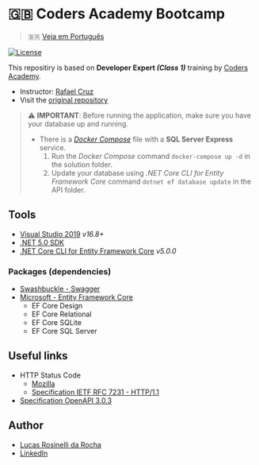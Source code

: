 # :gb: Coders Academy Bootcamp
> :brazil: [Veja em Português](./README-br.md)

[![License](https://img.shields.io/github/license/LucasRosinelli/training-coders-academy-bootcamp-class-1-backend)](./LICENSE)

This repositiry is based on **Developer Expert *(Class 1)*** training by [Coders Academy](https://codersacademy.tech/).
- Instructor: [Rafael Cruz](https://github.com/rafaelcruz-net)
- Visit the [original repository](https://github.com/rafaelcruz-net/coders-academy-bootcamp-turma-1)

> :warning: **IMPORTANT**: Before running the application, make sure you have your database up and running.
> * There is a *[Docker Compose](./docker-compose.yml)* file with a **SQL Server Express** service.
>   1. Run the *Docker Compose* command `docker-compose up -d` in the solution folder.
>   1. Update your database using *.NET Core CLI for Entity Framework Core* command `dotnet ef database update` in the API folder.

## Tools
- [Visual Studio 2019](https://visualstudio.microsoft.com/vs/community/) *v16.8+*
- [.NET 5.0 SDK](https://dotnet.microsoft.com/download)
- [.NET Core CLI for Entity Framework Core](https://docs.microsoft.com/ef/core/cli/dotnet) *v5.0.0*

### Packages (dependencies)
- [Swashbuckle - Swagger](https://github.com/domaindrivendev/Swashbuckle.AspNetCore)
- [Microsoft - Entity Framework Core](https://docs.microsoft.com/ef/core/)
  - EF Core Design
  - EF Core Relational
  - EF Core SQLite
  - EF Core SQL Server

## Useful links
- HTTP Status Code
  - [Mozilla](https://developer.mozilla.org/pt-BR/docs/Web/HTTP/Status)
  - [Specification IETF RFC 7231 - HTTP/1.1](https://tools.ietf.org/html/rfc7231#section-6)
- [Specification OpenAPI 3.0.3](http://spec.openapis.org/oas/v3.0.3)

## Author
- [Lucas Rosinelli da Rocha](https://lucasrosinelli.com/)
- [LinkedIn](https://www.linkedin.com/in/lucasrosinelli/)
